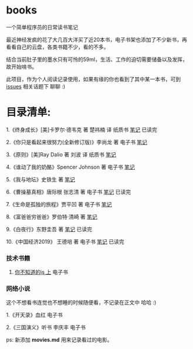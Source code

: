 # books
一个简单程序员的日常读书笔记

最近神经发疯的花了大几百大洋买了近20本书，电子书架也添加了不少新书，再看看自己的云盘，各类书籍不少，看的不多。

结合当前肚子里的墨水只有可怜的59ml，生活、工作的迫切需要储备以及发挥，故开始啃书。

此项目，作为个人阅读记录使用，如果有缘的你也看到了其中某一本书，可到 [issues](https://github.com/eyea/books/issues) 相关话题下 聊聊 :)


# 目录清单:

1.《终身成长》[美]卡罗尔·德韦克 著 楚祎楠 译 纸质书 [笔记](https://github.com/eyea/books/blob/master/%E7%BB%88%E8%BA%AB%E6%88%90%E9%95%BF.md)  已读完

2.《你只是看起来很努力(全新修订版)》李尚龙 著 电子书 [笔记](https://github.com/eyea/books/blob/master/%E4%BD%A0%E5%8F%AA%E6%98%AF%E7%9C%8B%E8%B5%B7%E6%9D%A5%E5%BE%88%E5%8A%AA%E5%8A%9B.md)

3.《原则》[美]Ray Dalio 著 刘波 译 纸质书 [笔记](https://github.com/eyea/books/blob/master/%E5%8E%9F%E5%88%99.md)

4.《谁动了我的奶酪》Spencer Johnson 著 电子书 [笔记](https://github.com/eyea/books/blob/master/%E8%B0%81%E5%8A%A8%E4%BA%86%E6%88%91%E7%9A%84%E5%A5%B6%E9%85%AA.md)

5.《我与地坛》史铁生 著 [笔记](https://github.com/eyea/books/blob/master/%E6%88%91%E4%B8%8E%E5%9C%B0%E5%9D%9B.md)

6.《曹操墓真相》唐际根 张志清 著 电子书 [笔记](https://github.com/eyea/books/blob/master/%E6%9B%B9%E6%93%8D%E5%A2%93%E7%9C%9F%E7%9B%B8.md)  已读完

7.《生命是孤独的旅程》贾平凹 著 电子书 [笔记](https://github.com/eyea/books/blob/master/%E7%94%9F%E5%91%BD%E6%98%AF%E5%AD%A4%E7%8B%AC%E7%9A%84%E6%97%85%E7%A8%8B.md)
 
8.《富爸爸穷爸爸》罗伯特·清崎 著 [笔记](https://github.com/eyea/books/blob/master/%E5%AF%8C%E7%88%B8%E7%88%B8%E7%A9%B7%E7%88%B8%E7%88%B8.md)

9.《白夜行》东野圭吾 著 [笔记](https://github.com/eyea/books/blob/master/%E7%99%BD%E5%A4%9C%E8%A1%8C.md) 已读完

10.《中国经济2019》 王德培 著 电子书 [笔记](https://github.com/eyea/books/blob/master/%E4%B8%AD%E5%9B%BD%E7%BB%8F%E6%B5%8E2019.md) 已读完

### 技术书籍
1. [你不知道的js 上](https://github.com/eyea/books/blob/master/%E4%BD%A0%E4%B8%8D%E7%9F%A5%E9%81%93%E7%9A%84js%E4%B8%8A.md) 电子书

### 网络小说

这个不想看书连觉也不想睡的时候随便看，不记录在正文中 哈哈 :)

1.《开天录》血红 电子书

2.《三国演义》听书 李庆丰 电子书 


ps: 新添加 __movies.md__ 用来记录看过的电影。
